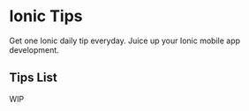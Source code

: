 # Ionic Tips

Get one Ionic daily tip everyday. Juice up your Ionic mobile app development.

## Tips List

WIP


